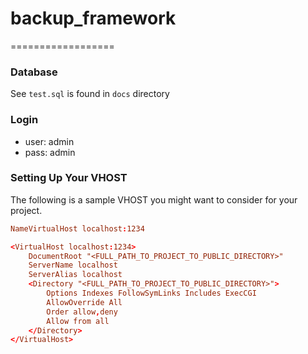 # backup_framework
==================
### Database

See ``test.sql`` is found in ``docs`` directory

### Login
- user: admin
- pass: admin

### Setting Up Your VHOST

The following is a sample VHOST you might want to consider for your project.

```conf
NameVirtualHost localhost:1234

<VirtualHost localhost:1234>
    DocumentRoot "<FULL_PATH_TO_PROJECT_TO_PUBLIC_DIRECTORY>"
    ServerName localhost
    ServerAlias localhost
	<Directory "<FULL_PATH_TO_PROJECT_TO_PUBLIC_DIRECTORY>">
		Options Indexes FollowSymLinks Includes ExecCGI
		AllowOverride All
		Order allow,deny
		Allow from all
	</Directory>
</VirtualHost>
```